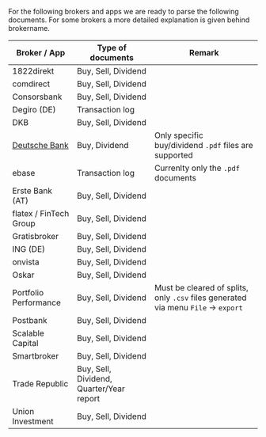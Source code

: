 For the following brokers and apps we are ready to parse the following documents. For some brokers
a more detailed explanation is given behind brokername.

| Broker / App                                            | Type of documents                        | Remark                                                                             |
| ------------------------------------------------------- | ---------------------------------------- | ---------------------------------------------------------------------------------- |
| 1822direkt                                              | Buy, Sell, Dividend                      |                                                                                    |
| comdirect                                               | Buy, Sell, Dividend                      |                                                                                    |
| Consorsbank                                             | Buy, Sell, Dividend                      |                                                                                    |
| Degiro (DE)                                             | Transaction log                          |                                                                                    |
| DKB                                                     | Buy, Sell, Dividend                      |                                                                                    |
| [Deutsche Bank](docs/supportedBrokers/deutschebank.mde) | Buy, Dividend                            | Only specific buy/dividend `.pdf` files are supported                              |
| ebase                                                   | Transaction log                          | Currenlty only the `.pdf` documents                                                |
| Erste Bank (AT)                                         | Buy, Sell, Dividend                      |                                                                                    |
| flatex / FinTech Group                                  | Buy, Sell, Dividend                      |                                                                                    |
| Gratisbroker                                            | Buy, Sell, Dividend                      |                                                                                    |
| ING (DE)                                                | Buy, Sell, Dividend                      |                                                                                    |
| onvista                                                 | Buy, Sell, Dividend                      |                                                                                    |
| Oskar                                                   | Buy, Sell, Dividend                      |                                                                                    |
| Portfolio Performance                                   | Buy, Sell, Dividend                      | Must be cleared of splits, only `.csv` files generated via menu `File` -> `export` |
| Postbank                                                | Buy, Sell, Dividend                      |                                                                                    |
| Scalable Capital                                        | Buy, Sell, Dividend                      |                                                                                    |
| Smartbroker                                             | Buy, Sell, Dividend                      |                                                                                    |
| Trade Republic                                          | Buy, Sell, Dividend, Quarter/Year report |                                                                                    |
| Union Investment                                        | Buy, Sell, Dividend                      |                                                                                    |
